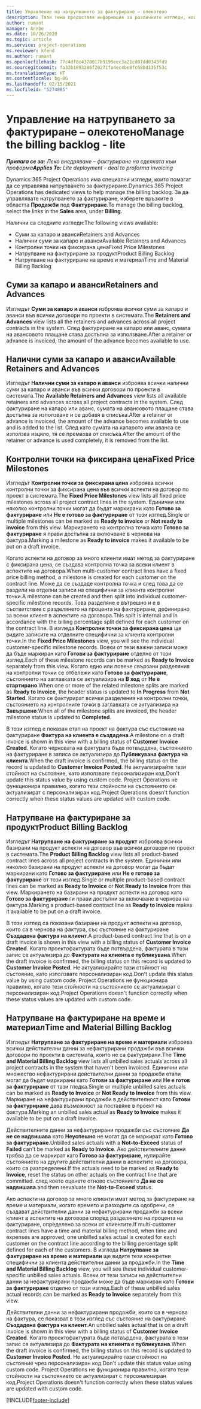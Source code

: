 ```yaml
---
title: Управление на натрупването за фактуриране – олекотено
description: Тази тема предоставя информация за различните изгледи, които могат да се използват при управление на натрупването на фактуриране.
author: rumant
manager: Annbe
ms.date: 10/26/2020
ms.topic: article
ms.service: project-operations
ms.reviewer: kfend
ms.author: rumant
ms.openlocfilehash: 77c4df8c4370017b9199eec3a21cd07dd0343fd9
ms.sourcegitcommit: fa32b1893286f20271fa4ec4be8fc68bd135f53c
ms.translationtype: HT
ms.contentlocale: bg-BG
ms.lasthandoff: 02/15/2021
ms.locfileid: "5274085"
---
```

# <a name="manage-the-billing-backlog---lite"></a><span data-ttu-id="8a2a6-103">Управление на натрупването за фактуриране – олекотено</span><span class="sxs-lookup"><span data-stu-id="8a2a6-103">Manage the billing backlog - lite</span></span>

<span data-ttu-id="8a2a6-104">_**Прилага се за:** Леко внедряване – фактуриране на сделката към проформа_</span><span class="sxs-lookup"><span data-stu-id="8a2a6-104">_**Applies To:** Lite deployment - deal to proforma invoicing_</span></span>

<span data-ttu-id="8a2a6-105">Dynamics 365 Project Operations има специални изгледи, които помагат да се управлява натрупването за фактуриране.</span><span class="sxs-lookup"><span data-stu-id="8a2a6-105">Dynamics 365 Project Operations has dedicated views to help manage the billing backlog.</span></span> <span data-ttu-id="8a2a6-106">За да управлявате натрупването за фактуриране, изберете връзките в областта **Продажби** под **Фактуриране**.</span><span class="sxs-lookup"><span data-stu-id="8a2a6-106">To manage the billing backlog, select the links in the **Sales** area, under **Billing**.</span></span> 

<span data-ttu-id="8a2a6-107">Налични са следните изгледи:</span><span class="sxs-lookup"><span data-stu-id="8a2a6-107">The following views available:</span></span>

- <span data-ttu-id="8a2a6-108">Суми за капаро и аванси</span><span class="sxs-lookup"><span data-stu-id="8a2a6-108">Retainers and Advances</span></span>
- <span data-ttu-id="8a2a6-109">Налични суми за капаро и аванси</span><span class="sxs-lookup"><span data-stu-id="8a2a6-109">Available Retainers and Advances</span></span>
- <span data-ttu-id="8a2a6-110">Контролни точки на фиксирана цена</span><span class="sxs-lookup"><span data-stu-id="8a2a6-110">Fixed Price Milestones</span></span>
- <span data-ttu-id="8a2a6-111">Натрупване на фактуриране за продукт</span><span class="sxs-lookup"><span data-stu-id="8a2a6-111">Product Billing Backlog</span></span>
- <span data-ttu-id="8a2a6-112">Натрупване на фактуриране на време и материал</span><span class="sxs-lookup"><span data-stu-id="8a2a6-112">Time and Material Billing Backlog</span></span>

## <a name="retainers-and-advances"></a><span data-ttu-id="8a2a6-113">Суми за капаро и аванси</span><span class="sxs-lookup"><span data-stu-id="8a2a6-113">Retainers and Advances</span></span>

<span data-ttu-id="8a2a6-114">Изгледът **Суми за капаро и аванси** изброява всички суми за капаро и аванси във всички договори по проекти в системата.</span><span class="sxs-lookup"><span data-stu-id="8a2a6-114">The **Retainers and Advances** view lists all the retainers and advances across all project contracts in the system.</span></span> <span data-ttu-id="8a2a6-115">След фактуриране на капаро или аванс, сумата на авансовото плащане става достъпна за използване.</span><span class="sxs-lookup"><span data-stu-id="8a2a6-115">After a retainer or advance is invoiced, the amount of the advance becomes available to use.</span></span>

## <a name="available-retainers-and-advances"></a><span data-ttu-id="8a2a6-116">Налични суми за капаро и аванси</span><span class="sxs-lookup"><span data-stu-id="8a2a6-116">Available Retainers and Advances</span></span>

<span data-ttu-id="8a2a6-117">Изгледът **Налични суми за капаро и аванси** изброява всички налични суми за капаро и аванси във всички договори по проекти в системата.</span><span class="sxs-lookup"><span data-stu-id="8a2a6-117">The **Available Retainers and Advances** view lists all available retainers and advances across all project contracts in the system.</span></span> <span data-ttu-id="8a2a6-118">След фактуриране на капаро или аванс, сумата на авансовото плащане става достъпна за използване и се добавя в списъка.</span><span class="sxs-lookup"><span data-stu-id="8a2a6-118">After a retainer or advance is invoiced, the amount of the advance becomes available to use and is added to the list.</span></span> <span data-ttu-id="8a2a6-119">След като сумата на капарото или аванса се използва изцяло, тя се премахва от списъка.</span><span class="sxs-lookup"><span data-stu-id="8a2a6-119">After the amount of the retainer or advance is used completely, it is removed from the list.</span></span>

## <a name="fixed-price-milestones"></a><span data-ttu-id="8a2a6-120">Контролни точки на фиксирана цена</span><span class="sxs-lookup"><span data-stu-id="8a2a6-120">Fixed Price Milestones</span></span>

<span data-ttu-id="8a2a6-121">Изгледът **Контролни точки за фиксирана цена** изброява всички контролни точки за фиксирана цена във всички аспекти на договор по проект в системата.</span><span class="sxs-lookup"><span data-stu-id="8a2a6-121">The **Fixed Price Milestones** view lists all fixed price milestones across all project contract lines in the system.</span></span> <span data-ttu-id="8a2a6-122">Единични или няколко контролни точки могат да бъдат маркирани като **Готово за фактуриране** или **Не е готово за фактуриране** от този изглед.</span><span class="sxs-lookup"><span data-stu-id="8a2a6-122">Single or multiple milestones can be marked as **Ready to invoice** or **Not ready to invoice** from this view.</span></span> <span data-ttu-id="8a2a6-123">Маркирането на контролна точка като **Готово за фактуриране** я прави достъпна за включване в чернова на фактура.</span><span class="sxs-lookup"><span data-stu-id="8a2a6-123">Marking a milestone as **Ready to invoice** makes it available to be put on a draft invoice.</span></span>

<span data-ttu-id="8a2a6-124">Когато аспекти на договор за много клиенти имат метод за фактуриране с фиксирана цена, се създава контролна точка за всеки клиент в аспектите на договора.</span><span class="sxs-lookup"><span data-stu-id="8a2a6-124">When multi-customer contract lines have a fixed price billing method, a milestone is created for each customer on the contract line.</span></span> <span data-ttu-id="8a2a6-125">Може да се създаде контролна точка и след това да се раздели на отделни записи на специфични за клиента контролни точки.</span><span class="sxs-lookup"><span data-stu-id="8a2a6-125">A milestone can be created and then split into individual customer-specific milestone records.</span></span> <span data-ttu-id="8a2a6-126">Това разделяне е вътрешно и е в съответствие с разделянето на процента на фактуриране, дефинирано за всеки клиент в аспектите на договора.</span><span class="sxs-lookup"><span data-stu-id="8a2a6-126">This split is internal and in accordance with the billing percentage split defined for each customer on the contract line.</span></span> <span data-ttu-id="8a2a6-127">В изгледа **Контролни точки за фиксирана цена** ще видите записите на отделните специфични за клиента контролни точки.</span><span class="sxs-lookup"><span data-stu-id="8a2a6-127">In the **Fixed Price Milestones** view, you will see the individual customer-specific milestone records.</span></span> <span data-ttu-id="8a2a6-128">Всеки от тези важни записи може да бъде маркиран като **Готови за фактуриране** отделно от този изглед.</span><span class="sxs-lookup"><span data-stu-id="8a2a6-128">Each of these milestone records can be marked as **Ready to Invoice** separately from this view.</span></span> <span data-ttu-id="8a2a6-129">Когато едно или повече свързани разделяния на контролни точки се отбележи като **Готово за фактуриране**, състоянието на заглавката се актуализира на **В ход** от **Не е стартирано**.</span><span class="sxs-lookup"><span data-stu-id="8a2a6-129">When one or more of the related milestone splits are marked as **Ready to Invoice**, the header status is updated to **In Progress** from **Not Started**.</span></span> <span data-ttu-id="8a2a6-130">Когато се фактурират всички разделения на контролни точки, състоянието на контролните точки в заглавката се актуализира на **Завършено**.</span><span class="sxs-lookup"><span data-stu-id="8a2a6-130">When all of the milestone splits are invoiced, the header milestone status is updated to **Completed**.</span></span>

<span data-ttu-id="8a2a6-131">В този изглед е показан етап на проект на фактура със състояние на фактуриране **Фактура на клиента е създадена**.</span><span class="sxs-lookup"><span data-stu-id="8a2a6-131">A milestone on a draft invoice is shown in this view with a billing status of **Customer Invoice Created**.</span></span> <span data-ttu-id="8a2a6-132">Когато черновата на фактурата бъде потвърдена, състоянието на фактуриране в записа се актуализира до **Публикувана фактура на клиента**.</span><span class="sxs-lookup"><span data-stu-id="8a2a6-132">When the draft invoice is confirmed, the billing status on the record is updated to **Customer Invoice Posted**.</span></span> <span data-ttu-id="8a2a6-133">Не актуализирайте тази стойност на състояние, като използвате персонализиран код.</span><span class="sxs-lookup"><span data-stu-id="8a2a6-133">Don't update this status value by using custom code.</span></span> <span data-ttu-id="8a2a6-134">Project Operations не функционира правилно, когато тези стойности на състоянието се актуализират с персонализиран код.</span><span class="sxs-lookup"><span data-stu-id="8a2a6-134">Project Operations doesn't function correctly when these status values are updated with custom code.</span></span>

## <a name="product-billing-backlog"></a><span data-ttu-id="8a2a6-135">Натрупване на фактуриране за продукт</span><span class="sxs-lookup"><span data-stu-id="8a2a6-135">Product Billing Backlog</span></span>

<span data-ttu-id="8a2a6-136">Изгледът **Натрупване на фактуриране за продукт** изброява всички базирани на продукт аспекти на договор във всички договори по проект в системата.</span><span class="sxs-lookup"><span data-stu-id="8a2a6-136">The **Product Billing Backlog** view lists all product-based contract lines across all project contracts in the system.</span></span> <span data-ttu-id="8a2a6-137">Единични или няколко базирани на продукт аспекти на договор могат да бъдат маркирани като **Готово за фактуриране** или **Не е готово за фактуриране** от този изглед.</span><span class="sxs-lookup"><span data-stu-id="8a2a6-137">Single or multiple product-based contract lines can be marked as **Ready to Invoice** or **Not Ready to Invoice** from this view.</span></span> <span data-ttu-id="8a2a6-138">Маркирането на базирани на продукт аспекти на договор като **Готово за фактуриране** ги прави достъпни за включване в чернова на фактура.</span><span class="sxs-lookup"><span data-stu-id="8a2a6-138">Marking a product-based contract line as **Ready to Invoice** makes it available to be put on a draft invoice.</span></span>

<span data-ttu-id="8a2a6-139">В този изглед са показани базирани на продукт аспекти на договор, които са в чернова на фактура, със състояние на фактуриране **Създадена фактура на клиент**.</span><span class="sxs-lookup"><span data-stu-id="8a2a6-139">A product-based contract line that is on a draft invoice is shown in this view with a billing status of **Customer Invoice Created**.</span></span> <span data-ttu-id="8a2a6-140">Когато проектофактурата бъде потвърдена, фактурата в този запис се актуализира до **Фактурата на клиента е публикувана**.</span><span class="sxs-lookup"><span data-stu-id="8a2a6-140">When the draft invoice is confirmed, the billing status on this record is updated to **Customer Invoice Posted**.</span></span> <span data-ttu-id="8a2a6-141">Не актуализирайте тази стойност на състояние, като използвате персонализиран код.</span><span class="sxs-lookup"><span data-stu-id="8a2a6-141">Don't update this status value by using custom code.</span></span> <span data-ttu-id="8a2a6-142">Project Operations не функционира правилно, когато тези стойности на състоянието се актуализират с персонализиран код.</span><span class="sxs-lookup"><span data-stu-id="8a2a6-142">Project Operations doesn't function correctly when these status values are updated with custom code.</span></span>

## <a name="time-and-material-billing-backlog"></a><span data-ttu-id="8a2a6-143">Натрупване на фактуриране на време и материал</span><span class="sxs-lookup"><span data-stu-id="8a2a6-143">Time and Material Billing Backlog</span></span>

<span data-ttu-id="8a2a6-144">Изгледът **Натрупване за фактуриране на време и материали** изброява всички действителни данни за нефактурирани продажби във всички договори по проекти в системата, които не са фактурирани.</span><span class="sxs-lookup"><span data-stu-id="8a2a6-144">The **Time and Material Billing Backlog** view lists all unbilled sales actuals across all project contracts in the system that haven't been invoiced.</span></span> <span data-ttu-id="8a2a6-145">Единични или множество нефактурирани действителни данни за продажби етапи могат да бъдат маркирани като **Готови за фактуриране** или **Не е готов за фактуриране** от тази гледка.</span><span class="sxs-lookup"><span data-stu-id="8a2a6-145">Single or multiple unbilled sales actuals can be marked as **Ready to Invoice** or **Not Ready to Invoice** from this view.</span></span> <span data-ttu-id="8a2a6-146">Маркиране на нефактурирани продажби в действителност като **Готови за фактуриране** дава възможност за поставяне в проект на фактура.</span><span class="sxs-lookup"><span data-stu-id="8a2a6-146">Marking an unbilled sales actual as **Ready to Invoice** makes it available to be put on a draft invoice.</span></span>

<span data-ttu-id="8a2a6-147">Действителните данни за нефактурирани продажби със състояние **Да не се надвишава** като **Неуспешно** не могат да се маркират като **Готово за фактуриране**.</span><span class="sxs-lookup"><span data-stu-id="8a2a6-147">Unbilled sales actuals with a **Not-to-Exceed** status of **Failed** can't be marked as **Ready to Invoice**.</span></span> <span data-ttu-id="8a2a6-148">Ако действителните данни трябва да се маркират като **Готово за фактуриране**, нулирайте състоянието на другите действителни данни в аспектите на договора, които са разпределени.</span><span class="sxs-lookup"><span data-stu-id="8a2a6-148">If the actuals need to be marked as **Ready to Invoice**, reset the status on other actuals on the contract line that are committed.</span></span> <span data-ttu-id="8a2a6-149">след което оценете отново състоянието **Да не се надвишава**.</span><span class="sxs-lookup"><span data-stu-id="8a2a6-149">and then reevaluate the **Not-to-Exceed** status.</span></span>

<span data-ttu-id="8a2a6-150">Ако аспекти на договор за много клиенти имат метод за фактуриране на време и материали, когато времето и разходите са одобрени, се създават действителни данни за нефактурирани продажби за всеки клиент в аспектите на договора според разделянето на процента на фактуриране, определено за всеки от клиентите.</span><span class="sxs-lookup"><span data-stu-id="8a2a6-150">If multi-customer contract lines have a time and material billing method, when time and expenses are approved, one unbilled sales actual is created for each customer on the contract line according to the billing percentage split defined for each of the customers.</span></span> <span data-ttu-id="8a2a6-151">В изгледа **Натрупване за фактуриране на време и материали** ще видите тези конкретни специфични за клиента действителни данни за продажби.</span><span class="sxs-lookup"><span data-stu-id="8a2a6-151">In the **Time and Material Billing Backlog** view, you will see these individual customer-specific unbilled sales actuals.</span></span> <span data-ttu-id="8a2a6-152">Всеки от тези записи на действителни данни за нефактурирани продажби може да бъде маркиран като **Готови за фактуриране** отделно от този изглед.</span><span class="sxs-lookup"><span data-stu-id="8a2a6-152">Each of these unbilled sales actual records can be marked as **Ready to Invoice** separately from this view.</span></span>

<span data-ttu-id="8a2a6-153">Действителни данни за нефактурирани продажби, които са в чернова на фактура, се показват в този изглед със състояние на фактуриране **Създадена фактура на клиент**.</span><span class="sxs-lookup"><span data-stu-id="8a2a6-153">An unbilled sales actual that is on a draft invoice is shown in this view with a billing status of **Customer Invoice Created**.</span></span> <span data-ttu-id="8a2a6-154">Когато проектофактурата бъде потвърдена, фактурата в този запис се актуализира до **Фактурата на клиента е публикувана**.</span><span class="sxs-lookup"><span data-stu-id="8a2a6-154">When the draft invoice is confirmed, the billing status on this record is updated to **Customer Invoice Posted**.</span></span> <span data-ttu-id="8a2a6-155">Не актуализирайте тази стойност на състояние чрез персонализиран код.</span><span class="sxs-lookup"><span data-stu-id="8a2a6-155">Don't update this status value using custom code.</span></span> <span data-ttu-id="8a2a6-156">Project Operations не функционира правилно, когато тези стойности на състоянието се актуализират с персонализиран код.</span><span class="sxs-lookup"><span data-stu-id="8a2a6-156">Project Operations doesn't function correctly when these status values are updated with custom code.</span></span>


[!INCLUDE[footer-include](../../includes/footer-banner.md)]